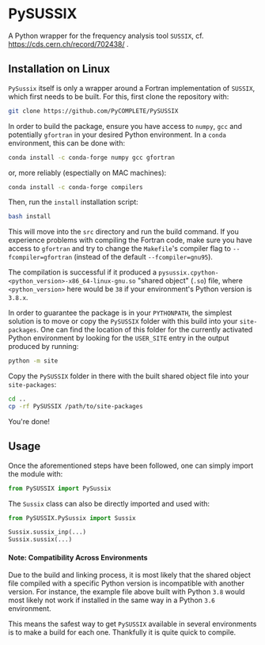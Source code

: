 # PySUSSIX

A Python wrapper for the frequency analysis tool `SUSSIX`, cf. https://cds.cern.ch/record/702438/ .

## Installation on Linux

`PySussix` itself is only a wrapper around a Fortran implementation of `SUSSIX`, which first needs to be built.
For this, first clone the repository with:
```bash
git clone https://github.com/PyCOMPLETE/PySUSSIX
```

In order to build the package, ensure you have access to `numpy`, `gcc` and potentially `gfortran` in your desired Python environment.
In a `conda` environment, this can be done with:
```bash
conda install -c conda-forge numpy gcc gfortran
```

or, more reliably (espectially on MAC machines):
```bash
conda install -c conda-forge compilers
```

Then, run the `install` installation script:
```bash
bash install
```

This will move into the `src` directory and run the build command.
If you experience problems with compiling the Fortran code, make sure you have access to `gfortran` and try to change the `Makefile`'s compiler flag to `--fcompiler=gfortran` (instead of the default `--fcompiler=gnu95`).

The compilation is successful if it produced a `pysussix.cpython-<python_version>-x86_64-linux-gnu.so` "shared object" (`.so`) file, where `<python_version>` here would be `38` if your environment's Python version is `3.8.x`.

In order to guarantee the package is in your `PYTHONPATH`, the simplest solution is to move or copy the `PySUSSIX` folder with this build into your `site-packages`.
One can find the location of this folder for the currently activated Python environment by looking for the `USER_SITE` entry in the output produced by running:
```bash
python -m site
```

Copy the `PySUSSIX` folder in there with the built shared object file into your `site-packages`:
```bash
cd ..
cp -rf PySUSSIX /path/to/site-packages
```

You're done!

## Usage

Once the aforementioned steps have been followed, one can simply import the module with:
```python
from PySUSSIX import PySussix
```

The `Sussix` class can also be directly imported and used with:
```python
from PySUSSIX.PySussix import Sussix

Sussix.sussix_inp(...)
Sussix.sussix(...)
```

#### Note: Compatibility Across Environments

Due to the build and linking process, it is most likely that the shared object file compiled with a specific Python version is incompatible with another version.
For instance, the example file above built with Python `3.8` would most likely not work if installed in the same way in a Python `3.6` environment.

This means the safest way to get `PySUSSIX` available in several environments is to make a build for each one.
Thankfully it is quite quick to compile.